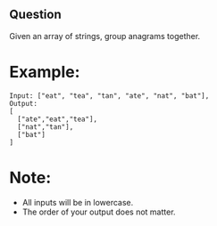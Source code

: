 ## Question
Given an array of strings, group anagrams together.

# Example:
```
Input: ["eat", "tea", "tan", "ate", "nat", "bat"],
Output:
[
  ["ate","eat","tea"],
  ["nat","tan"],
  ["bat"]
]
```

# Note:
- All inputs will be in lowercase.
- The order of your output does not matter.